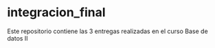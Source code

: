 # integracion_final
Este repositorio contiene las 3 entregas realizadas en el curso Base de datos II
